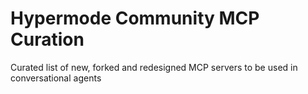 # Hypermode Community MCP Curation

Curated list of new, forked and redesigned MCP servers to be used in conversational agents
